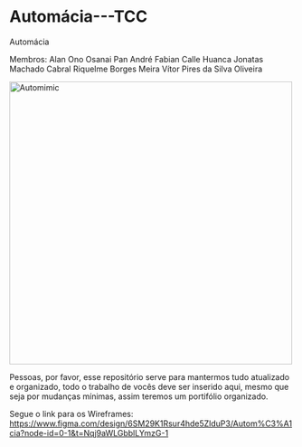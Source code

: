 # Automácia---TCC

Automácia

Membros:
  Alan Ono Osanai Pan
  André Fabian Calle Huanca
  Jonatas Machado Cabral
  Riquelme Borges Meira
  Vítor Pires da Silva Oliveira

  <img width="500" height="500" alt="Automimic" src="https://github.com/user-attachments/assets/c30676b9-329f-4808-a02e-5d3ca092444f" />


Pessoas, por favor, esse repositório serve para mantermos tudo atualizado e organizado, todo o trabalho de vocês deve ser inserido aqui, mesmo que seja por mudanças mínimas, assim teremos um portifólio organizado.

Segue o link para os Wireframes: https://www.figma.com/design/6SM29K1Rsur4hde5ZlduP3/Autom%C3%A1cia?node-id=0-1&t=Nqj9aWLGbblLYmzG-1
